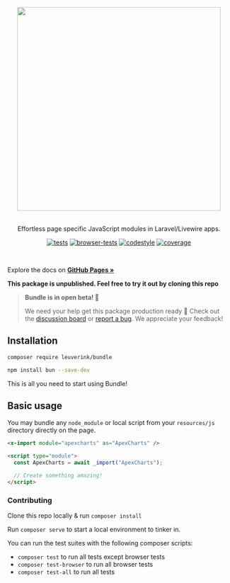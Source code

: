 <p align="center" style="margin-bottom: 2rem">
    <img width="460" src="https://laravel-bundle.dev/assets/logo.svg">
</p>

<p align="center">
    Effortless page specific JavaScript modules in Laravel/Livewire apps.
</p>

<p align="center">
    <a href="https://github.com/gwleuverink/bundle/actions/workflows/tests.yml"><img src="https://github.com/gwleuverink/bundle/actions/workflows/tests.yml/badge.svg" alt="tests" style="max-width: 100%;"></a>
    <a href="https://github.com/gwleuverink/bundle/actions/workflows/browser-tests.yml"><img src="https://github.com/gwleuverink/bundle/actions/workflows/browser-tests.yml/badge.svg" alt="browser-tests" style="max-width: 100%;"></a>
    <a href="https://github.com/gwleuverink/bundle/actions/workflows/codestyle.yml"><img src="https://github.com/gwleuverink/bundle/actions/workflows/codestyle.yml/badge.svg" alt="codestyle" style="max-width: 100%;"></a>
    <a href="https://codecov.io/gh/gwleuverink/bundle" rel="nofollow"><img src="https://camo.githubusercontent.com/ba087bb1f5fdb832986038ba182a1627963a82b75907d05cc9c7f23192e8ea6e/68747470733a2f2f696d672e736869656c64732e696f2f636f6465636f762f632f6769746875622f67776c6575766572696e6b2f62756e646c653f746f6b656e3d4f4e344d54593843314226636f6c6f723d34352532433139302532433635" alt="coverage" data-canonical-src="https://img.shields.io/codecov/c/github/gwleuverink/bundle?token=ON4MTY8C1B&amp;color=45%2C190%2C65" style="max-width: 100%;"></a>
</p>

<br />

Explore the docs on **[GitHub Pages »](https://laravel-bundle.dev/)**

**This package is unpublished. Feel free to try it out by cloning this repo**

> **Bundle is in open beta! 👀**
>
> We need your help get this package production ready 🚀 Check out the [discussion board](https://github.com/gwleuverink/bundle/discussions) or [report a bug](https://github.com/gwleuverink/bundle/issues/new/choose). We appreciate your feedback!

## Installation

```bash
composer require leuverink/bundle
```

```bash
npm install bun --save-dev
```

This is all you need to start using Bundle!

## Basic usage

You may bundle any `node_module` or local script from your `resources/js` directory directly on the page.

```html
<x-import module="apexcharts" as="ApexCharts" />

<script type="module">
  const ApexCharts = await _import("ApexCharts");

  // Create something amazing!
</script>
```

### Contributing

Clone this repo locally & run `composer install`

Run `composer serve` to start a local environment to tinker in.

You can run the test suites with the following composer scripts:

- `composer test` to run all tests except browser tests
- `composer test-browser` to run all browser tests
- `composer test-all` to run all tests
